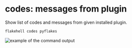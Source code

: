 # **codes**: messages from plugin

Show list of codes and messages from given installed plugin.

```bash
flakehell codes pyflakes
```

![example of the command output](../../assets/codes.png)
